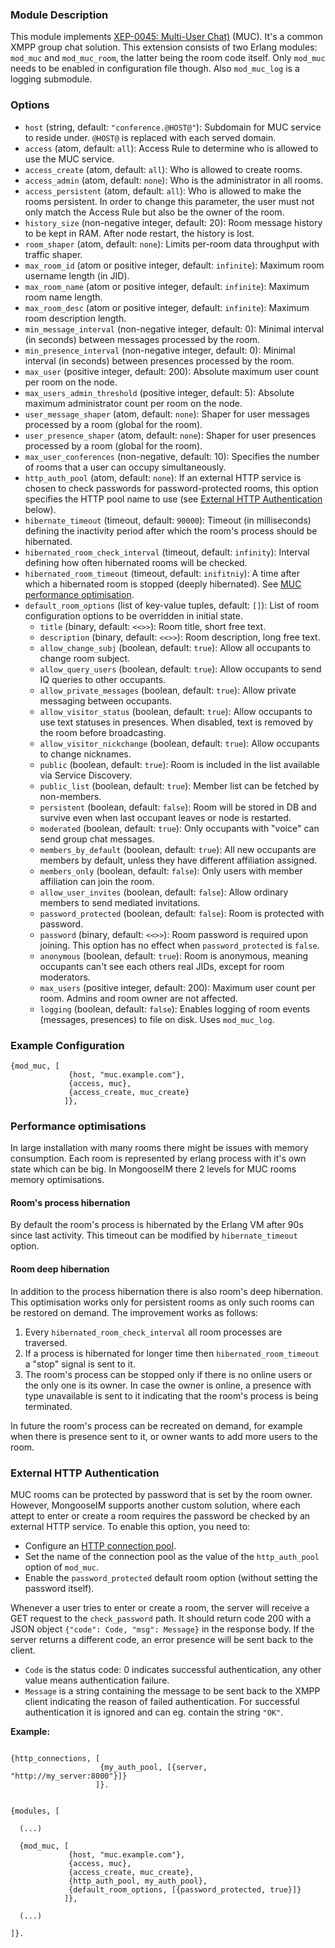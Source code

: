 ### Module Description
This module implements [XEP-0045: Multi-User Chat)](http://xmpp.org/extensions/xep-0045.html) (MUC). It's a common XMPP group chat solution. This extension consists of two Erlang modules: `mod_muc` and `mod_muc_room`, the latter being the room code itself. Only `mod_muc` needs to be enabled in configuration file though. Also  `mod_muc_log` is a logging submodule.

### Options
* `host` (string, default: `"conference.@HOST@"`): Subdomain for MUC service to reside under. `@HOST@` is replaced with each served domain.
* `access` (atom, default: `all`): Access Rule to determine who is allowed to use the MUC service.
* `access_create` (atom, default: `all`): Who is allowed to create rooms.
* `access_admin` (atom, default: `none`): Who is the administrator in all rooms.
* `access_persistent` (atom, default: `all`): Who is allowed to make the rooms persistent. In order to change this parameter, the user must not only match the Access Rule but also be the owner of the room.
* `history_size` (non-negative integer, default: 20): Room message history to be kept in RAM. After node restart, the history is lost.
* `room_shaper` (atom, default: `none`): Limits per-room data throughput with traffic shaper.
* `max_room_id` (atom or positive integer, default: `infinite`): Maximum room username length (in JID).
* `max_room_name` (atom or positive integer, default: `infinite`): Maximum room name length.
* `max_room_desc` (atom or positive integer, default: `infinite`): Maximum room description length.
* `min_message_interval` (non-negative integer, default: 0): Minimal interval (in seconds) between messages processed by the room.
* `min_presence_interval` (non-negative integer, default: 0): Minimal interval (in seconds) between presences processed by the room.
* `max_user` (positive integer, default: 200): Absolute maximum user count per room on the node.
* `max_users_admin_threshold` (positive integer, default: 5): Absolute maximum administrator count per room on the node.
* `user_message_shaper` (atom, default: `none`): Shaper for user messages processed by a room (global for the room).
* `user_presence_shaper` (atom, default: `none`): Shaper for user presences processed by a room (global for the room).
* `max_user_conferences` (non-negative, default: 10): Specifies the number of rooms that a user can occupy simultaneously.
* `http_auth_pool` (atom, default: `none`): If an external HTTP service is chosen to check passwords for password-protected rooms, this option specifies the HTTP pool name to use (see [External HTTP Authentication](#external-http-authentication) below).
* `hibernate_timeout` (timeout, default: `90000`): Timeout (in milliseconds) defining the inactivity period after which the room's process should be hibernated.
* `hibernated_room_check_interval` (timeout, default: `infinity`): Interval defining how often hibernated rooms will be checked.
* `hibernated_room_timeout` (timeout, default: `inifitniy`): A time after which a hibernated room is stopped (deeply hibernated). See [MUC performance optimisation](#performance-optimisations).
* `default_room_options` (list of key-value tuples, default: `[]`): List of room configuration options to be overridden in initial state.
    * `title` (binary, default: `<<>>`): Room title, short free text.
    * `description` (binary, default: `<<>>`): Room description, long free text.
    * `allow_change_subj` (boolean, default: `true`): Allow all occupants to change room subject.
    * `allow_query_users` (boolean, default: `true`): Allow occupants to send IQ queries to other occupants.
    * `allow_private_messages` (boolean, default: `true`): Allow private messaging between occupants.
    * `allow_visitor_status` (boolean, default: `true`): Allow occupants to use text statuses in presences. When disabled, text is removed by the room before broadcasting.
    * `allow_visitor_nickchange` (boolean, default: `true`): Allow occupants to change nicknames.
    * `public` (boolean, default: `true`): Room is included in the list available via Service Discovery.
    * `public_list` (boolean, default: `true`): Member list can be fetched by non-members.
    * `persistent` (boolean, default: `false`): Room will be stored in DB and survive even when last occupant leaves or node is restarted.
    * `moderated` (boolean, default: `true`): Only occupants with "voice" can send group chat messages.
    * `members_by_default` (boolean, default: `true`): All new occupants are members by default, unless they have different affiliation assigned.
    * `members_only` (boolean, default: `false`): Only users with member affiliation can join the room.
    * `allow_user_invites` (boolean, default: `false`): Allow ordinary members to send mediated invitations.
    * `password_protected` (boolean, default: `false`): Room is protected with password.
    * `password` (binary, default: `<<>>`): Room password is required upon joining. This option has no effect when `password_protected` is `false`.
    * `anonymous` (boolean, default: `true`): Room is anonymous, meaning occupants can't see each others real JIDs, except for room moderators.
    * `max_users` (positive integer, default: 200): Maximum user count per room. Admins and room owner are not affected.
    * `logging` (boolean, default: `false`): Enables logging of room events (messages, presences) to file on disk. Uses `mod_muc_log`.


### Example Configuration
```
{mod_muc, [
             {host, "muc.example.com"},
             {access, muc},
             {access_create, muc_create}
            ]},
```

### Performance optimisations

In large installation with many rooms there might be issues with memory consumption.
Each room is represented by erlang process with it's own state which can be big.
In MongooseIM there 2 levels for MUC rooms memory optimisations.

#### Room's process hibernation

By default the room's process is hibernated by the Erlang VM after 90s since last activity.
This timeout can be modified by `hibernate_timeout` option.

#### Room deep hibernation

In addition to the process hibernation there is also room's deep hibernation.
This optimisation works only for persistent rooms as only such rooms can be restored on demand.
The improvement works as follows:
1. Every `hibernated_room_check_interval` all room processes are traversed.
1. If a process is hibernated for longer time then `hibernated_room_timeout` a "stop" signal is sent to it.
1. The room's process can be stopped only if there is no online users or the only one is its owner.
In case the owner is online, a presence with type unavailable is sent to it indicating that the room's process is being terminated.

In future the room's process can be recreated on demand, for example when there is presence sent to it, or owner wants to add more users to the room.

### External HTTP Authentication

MUC rooms can be protected by password that is set by the room owner. However, MongooseIM supports another custom solution, where each attept to enter or create a room requires the password be checked by an external HTTP service. To enable this option, you need to:

* Configure an [HTTP connection pool](../Advanced-configuration.md#outgoing-http-connections).
* Set the name of the connection pool as the value of the `http_auth_pool` option of `mod_muc`.
* Enable the `password_protected` default room option (without setting the password itself).

Whenever a user tries to enter or create a room, the server will receive a GET request to the `check_password` path. It should return code 200 with a JSON object `{"code": Code, "msg": Message}` in the response body. If the server returns a different code, an error presence will be sent back to the client.

* `Code` is the status code: 0 indicates successful authentication, any other value means authentication failure.
* `Message` is a string containing the message to be sent back to the XMPP client indicating the reason of failed authentication. For successful authentication it is ignored and can eg. contain the string `"OK"`.

**Example:**

```

{http_connections, [
                    {my_auth_pool, [{server, "http://my_server:8000"}]}
                   ]}.


{modules, [

  (...)

  {mod_muc, [
             {host, "muc.example.com"},
             {access, muc},
             {access_create, muc_create},
             {http_auth_pool, my_auth_pool},
             {default_room_options, [{password_protected, true}]}
            ]},

  (...)

]}.

```
